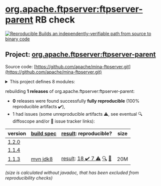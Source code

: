 [org.apache.ftpserver:ftpserver-parent](https://central.sonatype.com/artifact/org.apache.ftpserver/ftpserver-parent/versions) RB check
=======

[![Reproducible Builds](https://reproducible-builds.org/images/logos/rb.svg) an independently-verifiable path from source to binary code](https://reproducible-builds.org/)

## Project: [org.apache.ftpserver:ftpserver-parent](https://central.sonatype.com/artifact/org.apache.ftpserver/ftpserver-parent/versions)

Source code: [https://github.com/apache/mina-ftpserver.git](https://github.com/apache/mina-ftpserver.git)

<details><summary>This project defines 8 modules:</summary>

* [org.apache.ftpserver.examples:ftpserver-osgi-ftplet-service](https://search.maven.org/artifact/org.apache.ftpserver.examples/ftpserver-osgi-ftplet-service/)
* [org.apache.ftpserver.examples:ftpserver-osgi-spring-service](https://search.maven.org/artifact/org.apache.ftpserver.examples/ftpserver-osgi-spring-service/)
* [org.apache.ftpserver.examples:ftpserver-spring-war](https://search.maven.org/artifact/org.apache.ftpserver.examples/ftpserver-spring-war/)
* [org.apache.ftpserver:ftplet-api](https://search.maven.org/artifact/org.apache.ftpserver/ftplet-api/)
* [org.apache.ftpserver:ftpserver](https://search.maven.org/artifact/org.apache.ftpserver/ftpserver/)
* [org.apache.ftpserver:ftpserver-core](https://search.maven.org/artifact/org.apache.ftpserver/ftpserver-core/)
* [org.apache.ftpserver:ftpserver-examples](https://search.maven.org/artifact/org.apache.ftpserver/ftpserver-examples/)
* [org.apache.ftpserver:ftpserver-parent](https://search.maven.org/artifact/org.apache.ftpserver/ftpserver-parent/)
</details>

rebuilding **1 releases** of org.apache.ftpserver:ftpserver-parent:
- **0** releases were found successfully **fully reproducible** (100% reproducible artifacts :heavy_check_mark:),
- 1 had issues (some unreproducible artifacts :warning:, see eventual :mag: diffoscope and/or :memo: issue tracker links):

| version | [build spec](/BUILDSPEC.md) | [result](https://reproducible-builds.org/docs/jvm/): reproducible? | size |
| -- | --------- | ------ | -- |
| [1.2.0](https://search.maven.org/artifact/org.apache.ftpserver/ftpserver-parent/1.2.0/pom) | | | |
| [1.1.4](https://search.maven.org/artifact/org.apache.ftpserver/ftpserver-parent/1.1.4/pom) | | | |
| [1.1.3](https://search.maven.org/artifact/org.apache.ftpserver/ftpserver-parent/1.1.3/pom) | [mvn jdk8](mina-ftpserver-1.1.3.buildspec) | [result](ftpserver-parent-1.1.3.buildinfo): [18 :heavy_check_mark:  7 :warning:](ftpserver-parent-1.1.3.buildcompare) [:mag:](ftpserver-parent-1.1.3.diffoscope) [:memo:](https://github.com/apache/mina-ftpserver/pull/13) | 20M |

<i>(size is calculated without javadoc, that has been excluded from reproducibility checks)</i>

